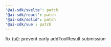 ```yaml
---
'@ai-sdk/svelte': patch
'@ai-sdk/react': patch
'@ai-sdk/solid': patch
'@ai-sdk/vue': patch
---
```


fix (ui): prevent early addToolResult submission
